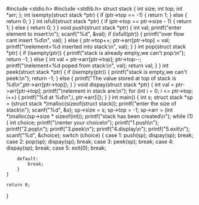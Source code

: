 #include <stdio.h>
#include <stdlib.h>
struct stack
{
    int size;
    int top;
    int *arr;
};
int isempty(struct stack *ptr)
{
    if (ptr->top == -1)
    {
        return 1;
    }
    else
    {
        return 0;
    }
}
int isfull(struct stack *ptr)
{
    if (ptr->top == ptr->size - 1)
    {
        return 1;
    }
    else
    {
        return 0;
    }
}
void push(struct stack *ptr)
{
    int val;
    printf("enter element to insert:\n");
    scanf("%d", &val);
    if (isfull(ptr))
    {
        printf("over flow cant insert %d\n", val);
    }
    else
    {
        ptr->top++;
        ptr->arr[ptr->top] = val;
        printf("\nelement=%d inserted into stack:\n", val);
    }
}
int pop(struct stack *ptr)
{
    if (isempty(ptr))
    {
        printf("stack is already empty,we can't pop:\n");
        return -1;
    }
    else
    {
        int val = ptr->arr[ptr->top];
        ptr->top--;
        printf("\nelement=%d poped from stack:\n", val);
        return val;
    }
}
int peek(struct stack *ptr)
{
    if (isempty(ptr))
    {
        printf("stack is empty,we can't peek:\n");
        return -1;
    }
    else
    {
        printf("The value stored at top of stack is %d\n",ptr->arr[ptr->top]);
    }
}
void dispay(struct stack *ptr)
{
    int val = ptr->arr[ptr->top];
    printf("\nelement in stack are:\n");
    for (int i = 0; i <= ptr->top; i++)
    {
        printf("%d at %d\n",i, ptr->arr[i]);
    }
}
int main()
{
    int s;
    struct stack *sp = (struct stack *)malloc(sizeof(struct stack));
    printf("enter the size of stack\n");
    scanf("%d", &s);
    sp->size = s;
    sp->top = -1;
    sp->arr = (int *)malloc(sp->size * sizeof(int));
    printf("stack has been created\n");
    while (1)
    {
        int choice;
        printf("\nenter your choice\n");
        printf("1.push\n");
        printf("2.pop\n");
        printf("3.peek\n");
        printf("4.display\n");
        printf("5.exit\n");
        scanf("%d", &choice);
        switch (choice)
        {
        case 1:
            push(sp);
            dispay(sp);
            break;
        case 2:
            pop(sp);
            dispay(sp);
            break;
            case 3:
            peek(sp);
            break;
        case 4:
            dispay(sp);
            break;
        case 5:
            exit(0);
            break;

        default:
            break;
        }
    }

    return 0;
    
}
